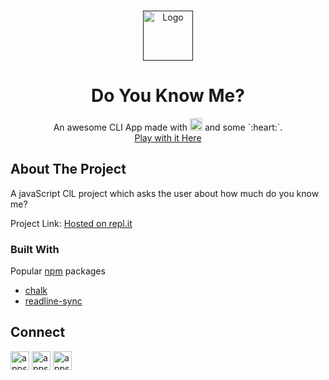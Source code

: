 <link rel="stylesheet" href="https://fonts.googleapis.com/icon?family=Material+Icons" />
<!-- PROJECT LOGO -->
<br />
<p align="center">
  <a href="">
    <img src="https://upload.wikimedia.org/wikipedia/commons/thumb/6/6a/JavaScript-logo.png/240px-JavaScript-logo.png" alt="Logo" width="80" height="80">
  </a>

  <h1 align="center">Do You Know Me?</h1>

  <p align="center">
    An awesome CLI App made with 
    <img src="https://devicons.github.io/devicon/devicon.git/icons/javascript/javascript-original.svg" alt="Javascript Logo" width="20" height="20"/> and some `:heart:`.
    <br />
    <a href="https://repl.it/@ApurvChimralwar/markOne-CLI-APP-Do-you-know-me?embed=1&output=1">Play with it Here</a>
  </p>
</p>




<!-- ABOUT THE PROJECT -->
## About The Project

A javaScript ClL project which asks the user about how much do you know me?

Project Link: [Hosted on repl.it](https://repl.it/@ApurvChimralwar/markOne-CLI-APP-Do-you-know-me?embed=1&output=1)

### Built With

Popular [npm](https://www.npmjs.com) packages
* [chalk](https://www.npmjs.com/package/chalk)
* [readline-sync](https://www.npmjs.com/package/readline-sync)


<!-- CONTACT -->
## Connect

<p style="color: blue;" align="left">
    <a href="https://hashnode.com/@appsplash99" target="blank"><img align="center" src="https://cdn.hashnode.com/res/hashnode/image/upload/v1592752137870/scHk9tTaA.png" alt="appsplash99  Blog" height="30" width="30" /></a>
    <a href="https://twitter.com/ApurvChimralwar" target="blank"><img align="center" src="https://cdn.jsdelivr.net/npm/simple-icons@3.0.1/icons/twitter.svg" alt="appsplash99" height="30" width="30" /></a>
    <a href="https://www.linkedin.com/in/apurv-chimralwar" target="blank"><img align="center" src="@material-ui/icons/LinkedIn" alt="appsplash99" height="30" width="30" /></a>        
</p>
